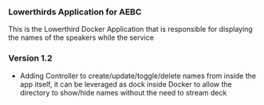 ### Lowerthirds Application for AEBC

This is the Lowerthird Docker Application that is responsible for displaying the names of the speakers while the service

### Version 1.2

- Adding Controller to create/update/toggle/delete names from inside the app itself, it can be leveraged as dock inside Docker to allow the directory to show/hide names without the need to stream deck
